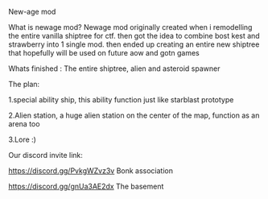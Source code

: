  New-age mod 

 What is newage mod? Newage mod originally created when i remodelling the entire 
 vanilla shiptree for ctf. then got the idea to combine bost kest and strawberry
 into 1 single mod. then ended up creating an entire new shiptree that hopefully will
 be used on future aow and gotn games
 
 Whats finished : The entire shiptree, alien and asteroid spawner
 
 The plan: 
 
 1.special ability ship, this ability function just like starblast prototype
 
 2.Alien station, a huge alien station on the center of the map, function as an arena too
 
 3.Lore :)

 Our discord invite link:
 
 https://discord.gg/PvkgWZvz3v Bonk association
 
 https://discord.gg/gnUa3AE2dx The basement 
